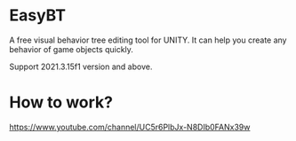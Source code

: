 # EasyBT

   A free visual behavior tree editing tool for UNITY.
   It can help you create any behavior of game objects quickly.
   
   Support 2021.3.15f1 version and above.
   
   
   
   # How to work?
   https://www.youtube.com/channel/UC5r6PlbJx-N8DIb0FANx39w
